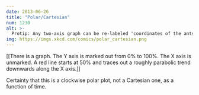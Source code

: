 ```yaml
---
date: 2013-06-26
title: "Polar/Cartesian"
num: 1230
alt: >-
  Protip: Any two-axis graph can be re-labeled 'coordinates of the ants crawling across my screen as a function of time'.
img: https://imgs.xkcd.com/comics/polar_cartesian.png
---
```

[[There is a graph. The Y axis is marked out from 0% to 100%. The X axis is unmarked. A red line starts at 50% and traces out a roughly parabolic trend downwards along the X axis.]]

Certainty that this is a clockwise polar plot, not a Cartesian one, as a function of time.

